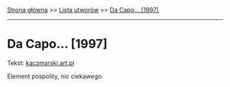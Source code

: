 [Strona główna](../index.md) >> [Lista utworów](../list.md) >> [Da Capo… [1997]](114.md)

---

# Da Capo… [1997]

Tekst: [kaczmarski.art.pl](https://www.kaczmarski.art.pl/tworczosc/wiersze/da-capo-1997/)

Element pospolity, nic ciekawego.